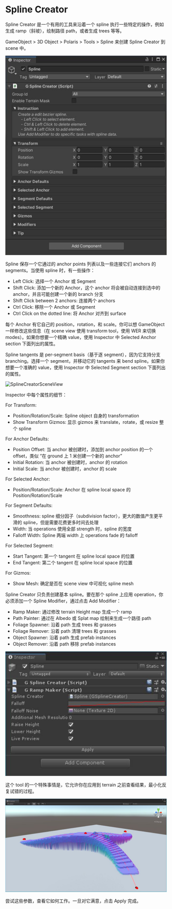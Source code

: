 # Spline Creator

Spline Creator 是一个有用的工具来沿着一个 spline 执行一些特定的操作，例如生成 ramp（斜坡），绘制路径 path，或者生成 trees 等等。

G​ameObject > 3D Object > Polaris > Tools > Spline​ 来创建 Spline Creator 到 scene 中。

![SplineCreator](Image/SplineCreator.png)

Spline 保存一个它通过的 anchor points 列表以及一些连接它们 anchors 的 segments。当使用 spline 时，有一些操作：

- Left Click: 选择一个 Anchor 或 Segment
- Shift Click: 添加一个新的 Anchor，这个 anchor 将会被自动连接到选中的 anchor，并且可能创建一个新的 branch 分支
- Shift Click between 2 anchors: 连接两个 anchors
- Ctrl Click: 移除一个 Anchor 或 Segment
- Ctrl Click on the dotted line: 将 Anchor 对齐到 surface 

每个 Anchor 有它自己的 position，rotation，和 scale。你可以想 GameObject 一样修改这些信息（在 scene view 使用 transform tool，使用 WER 来切换 modes）。如果你想要一个精确 value，使用 Inspector 中 Selected Anchor section 下面列出的属性。

Spline tangents 是 per-segment basis（基于逐 segment），因为它支持分支 branching。选择一个 segment，并移动它的 tangents 来 bend spline。如果你想要一个准确的 value，使用 Inspector 中 Selected Segment section 下面列出的属性。

![SplineCreatorSceneView](Image/SplineCreatorSceneView.png)

Inspector 中每个属性的细节：

For Transform:

- Position/Rotation/Scale: Spline object 自身的 transformation
- Show Transform Gizmos: 显示 gizmos 来 translate，rotate，或 resize 整个 spline

For Anchor Defaults:

- Position Offset: 当 anchor 被创建时，添加到 anchor position 的一个 offset，类似 “在 ground 上 1 米创建一个新的 anchor”
- Initial Rotation: 当 anchor 被创建时，anchor 的 rotation
- Initial Scale: 当 anchor 被创建时，anchor 的 scale

For Selected Anchor:

- Position/Rotation/Scale: Anchor 在 spline local space 的 Position/Rotation/Scale

For Segment Defaults:

- Smoothness: spline 细分因子（subdivision factor），更大的数值产生更平滑的 spline，但是需要花费更多时间去处理
- Width: 当 operations 使用全部 strength 时，spline 的宽度
- Falloff Width: Spline 两端 width 上 operations fade 的 falloff

For Selected Segment:

- Start Tangent: 第一个 tangent 在 spline local space 的位置
- End Tangent: 第二个 tangent 在 spline local space 的位置

For Gizmos:

- Show Mesh: 确定是否在 scene view 中可视化 spline mesh

Spline Creator 只负责创建基本 spline。要在那个 spline 上应用 operation，你必须添加一个 Spline Modifier，通过点击 Add Modifier：

- Ramp Maker: 通过修改 terrain Height map 生成一个 ramp
- Path Painter: 通过在 Albedo 或 Splat map 绘制来生成一个路径 path
- Foliage Spawner: 沿着 path 生成 trees 和 grasses
- Foliage Remover: 沿着 path 清理 trees 和 grasses
- Object Spawner: 沿着 path 生成 prefab instances
- Object Remover: 沿着 path 移除 prefab instances

![RampMaker](Image/RampMaker.png)

这个 tool 的一个特殊事情是，它允许你在应用到 terrain 之前查看结果，最小化反复试错的过程。

![RampMakerSceneView](Image/RampMakerSceneView.png)

尝试这些参数，查看它如何工作。一旦对它满意，点击 Apply 完成。

